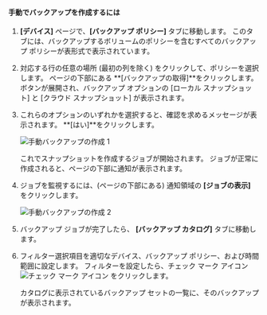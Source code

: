 <!--author=SharS last changed: 9/17/15-->

#### <a name="to-create-a-manual-backup"></a>手動でバックアップを作成するには
1. **[デバイス]** ページで、**[バックアップ ポリシー]** タブに移動します。 このタブには、バックアップするボリュームのポリシーを含むすべてのバックアップ ポリシーが表形式で表示されています。
2. 対応する行の任意の場所 (最初の列を除く) をクリックして、ポリシーを選択します。 ページの下部にある **[バックアップの取得]**をクリックします。 ボタンが展開され、バックアップ オプションの [ローカル スナップショット] と [クラウド スナップショット] が表示されます。 
3. これらのオプションのいずれかを選択すると、確認を求めるメッセージが表示されます。 **[はい]**をクリックします。 
   
    ![手動バックアップの作成 1](./media/storsimple-create-manual-backup-gov/HCS_CreateManualBackup1-gov-include.png)
   
    これでスナップショットを作成するジョブが開始されます。 ジョブが正常に作成されると、ページの下部に通知が表示されます。
4. ジョブを監視するには、(ページの下部にある) 通知領域の **[ジョブの表示]** をクリックします。 
   
    ![手動バックアップの作成 2](./media/storsimple-create-manual-backup-gov/HCS_CreateManualBackup2-gov-include.png)
5. バックアップ ジョブが完了したら、 **[バックアップ カタログ]** タブに移動します。
6. フィルター選択項目を適切なデバイス、バックアップ ポリシー、および時間範囲に設定します。 フィルターを設定したら、チェック マーク アイコン  ![チェック マーク アイコン](./media/storsimple-create-manual-backup/HCS_CheckIcon-include.png)  をクリックします。
   
   カタログに表示されているバックアップ セットの一覧に、そのバックアップが表示されます。



<!--HONumber=Nov16_HO3-->


